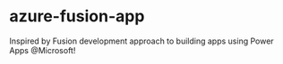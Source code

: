 # azure-fusion-app
Inspired by Fusion development approach to building apps using Power Apps @Microsoft!
